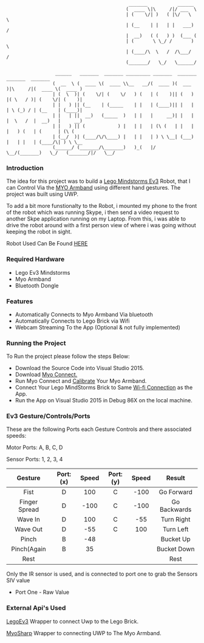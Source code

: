 
                                                 _______           ______  
                                                (  ____ \|\     /|/ ___  \ 
                                                | (    \/| )   ( |\/   \  \
                                                | (__    | |   | |   ___) /
                                                |  __)   ( (   ) )  (___ ( 
                                                | (       \ \_/ /       ) \
                                                | (____/\  \   /  /\___/  /
                                                (_______/   \_/   \______/ 

                      ______   _______  _______ _________ _______  _______           _______  _______ 
                     (  __  \ (  ____ \(  ____ \\__   __/(  ____ )(  ___  )|\     /|(  ____ \(  ____ )
                     | (  \  )| (    \/| (    \/   ) (   | (    )|| (   ) |( \   / )| (    \/| (    )|
                     | |   ) || (__    | (_____    | |   | (____)|| |   | | \ (_) / | (__    | (____)|
                     | |   | ||  __)   (_____  )   | |   |     __)| |   | |  \   /  |  __)   |     __)
                     | |   ) || (            ) |   | |   | (\ (   | |   | |   ) (   | (      | (\ (   
                     | (__/  )| (____/\/\____) |   | |   | ) \ \__| (___) |   | |   | (____/\| ) \ \__
                     (______/ (_______/\_______)   )_(   |/   \__/(_______)   \_/   (_______/|/   \__/                                                                                                                                              
 
### Introduction

The idea for this project was to build a [ Lego Mindstorms Ev3](https://www.lego.com/en-us/mindstorms) Robot, that I can Control Via the [MYO Armband](https://www.myo.com/) using different hand gestures. The project was built using UWP. 

To add a bit more funstionalty to the Robot, i mounted my phone to the front of the robot which was running Skype, i then send a video request to another Skpe application running on my Laptop. From this, i was able to drive the robot around with a first person view of where i was going without keeping the robot in sight.

Robot Used Can Be Found [HERE](https://github.com/UnderDev/GUI_Ev3_Myo_Robot/blob/master/Robot.png)

### Required Hardware
  * Lego Ev3 Mindstorms
  * Myo Armband
  * Bluetooth Dongle
  
### Features
 * Automatically Connects to Myo Armband Via bluetooth
 * Automatically Connects to Lego Brick via Wifi
 * Webcam Streaming To the App (Optional & not fully implemented)
 
### Running the Project
 To Run the project please follow the steps Below:
 
 * Download the Source Code into Visual Studio 2015.
 * Download [Myo Connect.](https://www.myo.com/start)
 * Run Myo Connect and [Calibrate](https://support.getmyo.com/hc/en-us/articles/203829315-Creating-a-custom-calibration-profile-for-your-Myo-armband) Your Myo Armband.
 * Connect Your Lego MindStorms Brick to Same [Wi-fi Connection](https://uk.mathworks.com/help/supportpkg/legomindstormsev3io/ug/connect-to-an-ev3-brick-over-wifi.html?requestedDomain=www.mathworks.com) as the App.
 * Run the App on Visual Studio 2015 in Debug 86X on the local machine.

### Ev3 Gesture/Controls/Ports
These are the following Ports each Gesture Controls and there associated speeds:

Motor Ports: A, B, C, D

Sensor Ports: 1, 2, 3, 4

|     Gesture     |     Port: (x)   |  Speed   |    Port: (y)    |   Speed  |    Result       | 
| :-------------: | :-------------: | :-----:  | :-------------: | :------: | :-------------: |
| Fist            |        D        |   100    |        C        |   -100   |   Go Forward    |
| Finger Spread   |        D        |   -100   |        C        |   -100   |   Go Backwards  |  
| Wave In         |        D        |   100    |        C        |   -55    |   Turn Right    |
| Wave Out        |        D        |   -55    |        C        |   100    |   Turn Left     |
| Pinch           |        B        |   -48    |                 |          |   Bucket Up     |
| Pinch(Again     |        B        |   35     |                 |          |   Bucket Down   |
| Rest            |                 |          |                 |          |   Rest          |


Only the IR sensor is used, and is connected to port one to grab the Sensors SIV value
* Port One - Raw Value 
  
### External Api's Used
[LegoEv3](https://github.com/BrianPeek/legoev3)  Wrapper to connect Uwp to the Lego Brick.

[MyoSharp](https://github.com/tayfuzun/MyoSharp) Wrapper to connecting UWP to The Myo Armband.
  

  
  
